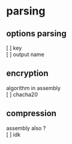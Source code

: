 # parsing
## options parsing
  [ ] key  
  [ ] output name
## encryption
  algorithm in assembly  
  [ ] chacha20

## compression
  assembly also ?  
  [ ] idk


